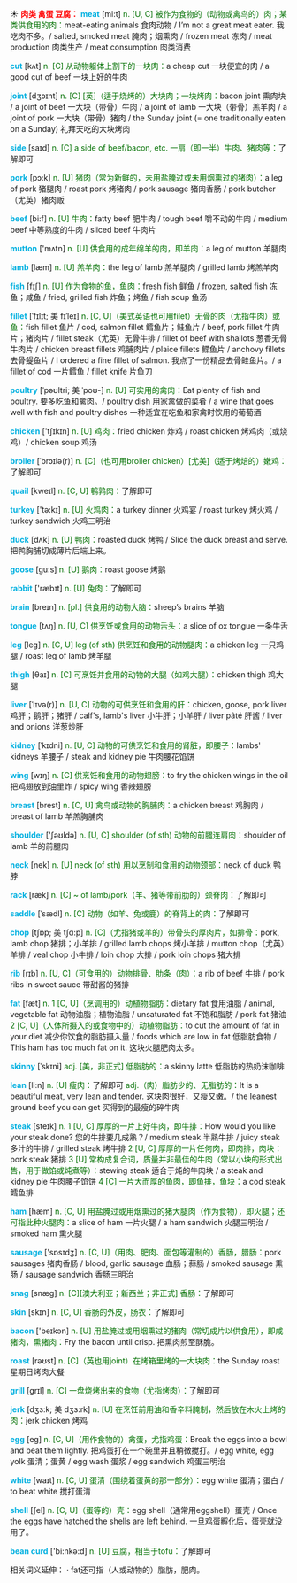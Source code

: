 ☀ <font color="red">**肉类 禽蛋 豆腐：**</font>
<font color="sky blue">**meat**</font> [mi:t] 
<font color="rgb(227, 108, 9)">n. [U, C] 被作为食物的（动物或禽鸟的）肉；某类供食用的肉：</font>meat-eating animals 食肉动物 / I’m not a great meat eater. 我吃肉不多。/ salted, smoked meat 腌肉；烟熏肉 / frozen meat 冻肉 / meat production 肉类生产 / meat consumption 肉类消费

<font color="sky blue">**cut**</font> [kʌt] 
<font color="rgb(227, 108, 9)">n. [C] 从动物躯体上割下的一块肉：</font>a cheap cut 一块便宜的肉 / a good cut of beef 一块上好的牛肉
           
<font color="sky blue">**joint**</font> [dʒɔɪnt]
<font color="rgb(227, 108, 9)">n. [C] [英]（适于烧烤的）大块肉；一块烤肉：</font>bacon joint 熏肉块 / a joint of beef 一大块（带骨）牛肉 / a joint of lamb 一大块（带骨）羔羊肉 / a joint of pork 一大块（带骨）猪肉 / the Sunday joint (= one traditionally eaten on a Sunday) 礼拜天吃的大块烤肉
 
<font color="sky blue">**side**</font> [saɪd] 
<font color="rgb(227, 108, 9)">n. [C] a side of beef/bacon, etc. 一扇（即一半）牛肉、猪肉等：</font>了解即可

<font color="sky blue">**pork**</font> [pɔ:k] 
<font color="rgb(227, 108, 9)">n. [U] 猪肉（常为新鲜的，未用盐腌过或未用烟熏过的猪肉）：</font>a leg of pork 猪腿肉 / roast pork 烤猪肉 / pork sausage 猪肉香肠 / pork butcher（尤英）猪肉贩

<font color="sky blue">**beef**</font> [bi:f] 
<font color="rgb(227, 108, 9)">n. [U] 牛肉：</font>fatty beef 肥牛肉 / tough beef 嚼不动的牛肉 / medium beef 中等熟度的牛肉 / sliced beef 牛肉片

<font color="sky blue">**mutton**</font> ['mʌtn] 
<font color="rgb(227, 108, 9)">n. [U] 供食用的成年绵羊的肉，即羊肉：</font>a leg of mutton 羊腿肉 

<font color="sky blue">**lamb**</font> [læm] 
<font color="rgb(227, 108, 9)">n. [U] 羔羊肉：</font>the leg of lamb 羔羊腿肉 / grilled lamb 烤羔羊肉

<font color="sky blue">**fish**</font> [fɪʃ] 
<font color="rgb(227, 108, 9)">n. [U] 作为食物的鱼，鱼肉：</font>fresh fish 鲜鱼 / frozen, salted fish 冻鱼；咸鱼 / fried, grilled fish 炸鱼；烤鱼 / fish soup 鱼汤
            
<font color="sky blue">**fillet**</font> [ˈfɪlɪt; 美 fɪˈleɪ]
<font color="rgb(227, 108, 9)">n. [C, U]（美式英语也可用filet）无骨的肉（尤指牛肉）或鱼：</font>fish fillet 鱼片 / cod, salmon fillet 鳕鱼片；鲑鱼片 / beef, pork fillet 牛肉片；猪肉片 / fillet steak（尤英）无骨牛排 / fillet of beef with shallots 葱香无骨牛肉片 / chicken breast fillets 鸡脯肉片 / plaice fillets 鲽鱼片 / anchovy fillets 去骨鳀鱼片 / I ordered a fine fillet of salmon. 我点了一份精品去骨鲑鱼片。/ a fillet of cod 一片鳕鱼 / fillet knife 片鱼刀          

<font color="sky blue">**poultry**</font> [ˈpəʊltri; 美 ˈpoʊ-]
<font color="rgb(227, 108, 9)">n. [U] 可实用的禽肉：</font>Eat plenty of fish and poultry. 要多吃鱼和禽肉。/ poultry dish 用家禽做的菜肴 / a wine that goes well with fish and poultry dishes 一种适宜在吃鱼和家禽时饮用的葡萄酒

<font color="sky blue">**chicken**</font> ['tʃɪkɪn] 
<font color="rgb(227, 108, 9)">n. [U] 鸡肉：</font>fried chicken 炸鸡 / roast chicken 烤鸡肉（或烧鸡）/ chicken soup 鸡汤
           
<font color="sky blue">**broiler**</font> [ˈbrɔɪlə(r)]
<font color="rgb(227, 108, 9)">n. [C]（也可用broiler chicken）[尤美]（适于烤焙的）嫩鸡：</font>了解即可
           
<font color="sky blue">**quail**</font> [kweɪl]
<font color="rgb(227, 108, 9)">n. [C, U] 鹌鹑肉：</font>了解即可

<font color="sky blue">**turkey**</font> ['tə:kɪ] 
<font color="rgb(227, 108, 9)">n. [U] 火鸡肉：</font>a turkey dinner 火鸡宴 / roast turkey 烤火鸡 / turkey sandwich 火鸡三明治

<font color="sky blue">**duck**</font> [dʌk] 
<font color="rgb(227, 108, 9)">n. [U] 鸭肉：</font>roasted duck 烤鸭 / Slice the duck breast and serve. 把鸭胸脯切成薄片后端上来。

<font color="sky blue">**goose**</font> [ɡu:s] 
<font color="rgb(227, 108, 9)">n. [U] 鹅肉：</font>roast goose 烤鹅

<font color="sky blue">**rabbit**</font> ['ræbɪt] 
<font color="rgb(227, 108, 9)">n. [U] 兔肉：</font>了解即可

<font color="sky blue">**brain**</font> [breɪn] 
<font color="rgb(227, 108, 9)">n. [pl.] 供食用的动物大脑：</font>sheep’s brains 羊脑

<font color="sky blue">**tongue**</font> [tʌŋ] 
<font color="rgb(227, 108, 9)">n. [U, C] 供烹饪或食用的动物舌头：</font>a slice of ox tongue 一条牛舌

<font color="sky blue">**leg**</font> [leɡ] 
<font color="rgb(227, 108, 9)">n. [C, U] leg (of sth) 供烹饪和食用的动物腿肉：</font>a chicken leg 一只鸡腿 / roast leg of lamb 烤羊腿
           
<font color="sky blue">**thigh**</font> [θaɪ]
<font color="rgb(227, 108, 9)">n. [C] 可烹饪并食用的动物的大腿（如鸡大腿）：</font>chicken thigh 鸡大腿          

<font color="sky blue">**liver**</font> [ˈlɪvə(r)]
<font color="rgb(227, 108, 9)">n. [U, C] 动物的可供烹饪和食用的肝：</font>chicken, goose, pork liver 鸡肝；鹅肝；猪肝 / calf's, lamb's liver 小牛肝；小羊肝 / liver pâté 肝酱 / liver and onions 洋葱炒肝

<font color="sky blue">**kidney**</font> [ˈkɪdni]
<font color="rgb(227, 108, 9)">n. [U, C] 动物的可供烹饪和食用的肾脏，即腰子：</font>lambs' kidneys 羊腰子 / steak and kidney pie 牛肉腰花馅饼

<font color="sky blue">**wing**</font> [wɪŋ] 
<font color="rgb(227, 108, 9)">n. [C] 供烹饪和食用的动物翅膀：</font>to fry the chicken wings in the oil 把鸡翅放到油里炸 / spicy wing 香辣翅膀

<font color="sky blue">**breast**</font> [brest] 
<font color="rgb(227, 108, 9)">n. [C, U] 禽鸟或动物的胸脯肉：</font>a chicken breast 鸡胸肉 / breast of lamb 羊羔胸脯肉

<font color="sky blue">**shoulder**</font> ['ʃəʊldə] 
<font color="rgb(227, 108, 9)">n. [U, C] shoulder (of sth) 动物的前腿连肩肉：</font>shoulder of lamb 羊的前腿肉

<font color="sky blue">**neck**</font> [nek] 
<font color="rgb(227, 108, 9)">n. [U] neck (of sth) 用以烹制和食用的动物颈部：</font>neck of duck 鸭脖
         
<font color="sky blue">**rack**</font> [ræk]
<font color="rgb(227, 108, 9)">n. [C] ~ of lamb/pork（羊、猪等带前肋的）颈脊肉：</font>了解即可
           
<font color="sky blue">**saddle**</font> [ˈsædl]
<font color="rgb(227, 108, 9)">n. [C] 动物（如羊、兔或鹿）的脊背上的肉：</font>了解即可
            
<font color="sky blue">**chop**</font> [tʃɒp; 美 tʃɑ:p]
<font color="rgb(227, 108, 9)">n. [C]（尤指猪或羊的）带骨头的厚肉片，如排骨：</font>pork, lamb chop 猪排；小羊排 / grilled lamb chops 烤小羊排 / mutton chop（尤英）羊排 / veal chop 小牛排 / loin chop 大排 / pork loin chops 猪大排
           
<font color="sky blue">**rib**</font> [rɪb]
<font color="rgb(227, 108, 9)">n. [U, C]（可食用的）动物排骨、肋条（肉）：</font>a rib of beef 牛排 / pork ribs in sweet sauce 带甜酱的猪排

<font color="sky blue">**fat**</font> [fæt] 
<font color="rgb(227, 108, 9)">n. 1 [C, U]（烹调用的）动植物脂肪：</font>dietary fat 食用油脂 / animal, vegetable fat 动物油脂；植物油脂 / unsaturated fat 不饱和脂肪 / pork fat 猪油 <font color="rgb(227, 108, 9)">2 [C, U]（人体所摄入的或食物中的）动植物脂肪：</font>to cut the amount of fat in your diet 减少你饮食的脂肪摄入量 / foods which are low in fat 低脂肪食物 / This ham has too much fat on it. 这块火腿肥肉太多。
            
<font color="sky blue">**skinny**</font> [ˈskɪni]
<font color="rgb(227, 108, 9)">adj. [美，非正式] 低脂肪的：</font>a skinny latte 低脂肪的热奶沫咖啡          

<font color="sky blue">**lean**</font> [li:n]
<font color="rgb(227, 108, 9)">n. [U] 瘦肉：</font>了解即可 <font color="rgb(227, 108, 9)">adj.（肉）脂肪少的、无脂肪的：</font>It is a beautiful meat, very lean and tender. 这块肉很好，又瘦又嫩。/ the leanest ground beef you can get 买得到的最瘦的碎牛肉

<font color="sky blue">**steak**</font> [steɪk] 
<font color="rgb(227, 108, 9)">n. 1 [U, C] 厚厚的一片上好牛肉，即牛排：</font>How would you like your steak done? 您的牛排要几成熟？/ medium steak 半熟牛排 / juicy steak 多汁的牛排 / grilled steak 烤牛排 <font color="rgb(227, 108, 9)">2 [U, C] 厚厚的一片任何肉，即肉排，肉块：</font>pork steak 猪排 <font color="rgb(227, 108, 9)">3 [U] 常构成复合词，质量并非最佳的牛肉（常以小块的形式出售，用于做馅或炖煮等）：</font>stewing steak 适合于炖的牛肉块 / a steak and kidney pie 牛肉腰子馅饼 <font color="rgb(227, 108, 9)">4 [C] 一片大而厚的鱼肉，即鱼排，鱼块：</font>a cod steak 鳕鱼排

<font color="sky blue">**ham**</font> [hæm] 
<font color="rgb(227, 108, 9)">n. [C, U] 用盐腌过或用烟熏过的猪大腿肉（作为食物），即火腿；还可指此种火腿肉：</font>a slice of ham 一片火腿 / a ham sandwich 火腿三明治 / smoked ham 熏火腿

<font color="sky blue">**sausage**</font> ['sɒsɪdӡ] 
<font color="rgb(227, 108, 9)">n. [C, U]（用肉、肥肉、面包等灌制的）香肠，腊肠：</font>pork sausages 猪肉香肠 / blood, garlic sausage 血肠；蒜肠 / smoked sausage 熏肠 / sausage sandwich 香肠三明治
           
<font color="sky blue">**snag**</font> [snæg]
<font color="rgb(227, 108, 9)">n. [C][澳大利亚；新西兰；非正式] 香肠：</font>了解即可

<font color="sky blue">**skin**</font> [skɪn] 
<font color="rgb(227, 108, 9)">n. [C, U] 香肠的外皮，肠衣：</font>了解即可

<font color="sky blue">**bacon**</font> ['beɪkən] 
<font color="rgb(227, 108, 9)">n. [U] 用盐腌过或用烟熏过的猪肉（常切成片以供食用），即咸猪肉，熏猪肉：</font>Fry the bacon until crisp. 把熏肉煎至酥脆。

<font color="sky blue">**roast**</font> [rəʊst] 
<font color="rgb(227, 108, 9)">n. [C]（英也用joint）在烤箱里烤的一大块肉：</font>the Sunday roast 星期日烤肉大餐

<font color="sky blue">**grill**</font> [ɡrɪl] 
<font color="rgb(227, 108, 9)">n. [C] 一盘烧烤出来的食物（尤指烤肉）：</font>了解即可
           
<font color="sky blue">**jerk**</font> [dʒɜ:k; 美 dʒɜ:rk]
<font color="rgb(227, 108, 9)">n. [U] 在烹饪前用油和香辛料腌制，然后放在木火上烤的肉：</font>jerk chicken 烤鸡
 
<font color="sky blue">**egg**</font> [eɡ] 
<font color="rgb(227, 108, 9)">n. [C, U]（用作食物的）禽蛋，尤指鸡蛋：</font>Break the eggs into a bowl and beat them lightly. 把鸡蛋打在一个碗里并且稍微搅打。/ egg white, egg yolk 蛋清；蛋黄 / egg wash 蛋浆 / egg sandwich 鸡蛋三明治

<font color="sky blue">**white**</font> [waɪt] 
<font color="rgb(227, 108, 9)">n. [C, U] 蛋清（围绕着蛋黄的那一部分）：</font>egg white 蛋清；蛋白 / to beat white 搅打蛋清
           
<font color="sky blue">**shell**</font> [ʃel]
<font color="rgb(227, 108, 9)">n. [C, U]（蛋等的）壳：</font>egg shell（通常用eggshell）蛋壳 / Once the eggs have hatched the shells are left behind. 一旦鸡蛋孵化后，蛋壳就没用了。

<font color="sky blue">**bean curd**</font> ['bi:nkə:d] 
<font color="rgb(227, 108, 9)">n. [U] 豆腐，相当于tofu：</font>了解即可

相关词义延伸：
· fat还可指（人或动物的）脂肪，肥肉。
